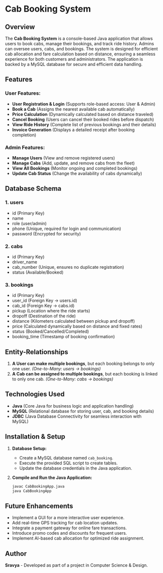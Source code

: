 # Cab Booking System

## Overview
The **Cab Booking System** is a console-based Java application that allows users to book cabs,
manage their bookings, and track ride history. Admins can oversee users, cabs, and bookings. 
The system is designed for efficient cab allocation and fare calculation based on distance, 
ensuring a seamless experience for both customers and administrators. 
The application is backed by a MySQL database for secure and efficient data handling.

## Features
### **User Features:**
- **User Registration & Login** (Supports role-based access: User & Admin)
- **Book a Cab** (Assigns the nearest available cab automatically)
- **Price Calculation** (Dynamically calculated based on distance traveled)
- **Cancel Booking** (Users can cancel their booked rides before dispatch)
- **View Ride History** (Complete list of previous bookings and their details)
- **Invoice Generation** (Displays a detailed receipt after booking completion)

### **Admin Features:**
- **Manage Users** (View and remove registered users)
- **Manage Cabs** (Add, update, and remove cabs from the fleet)
- **View All Bookings** (Monitor ongoing and completed bookings)
- **Update Cab Status** (Change the availability of cabs dynamically)

## Database Schema

### 1. users
- id (Primary Key)
- name
- role (user/admin)
- phone (Unique, required for login and communication)
- password (Encrypted for security)

### 2. cabs
- id (Primary Key)
- driver_name
- cab_number (Unique, ensures no duplicate registration)
- status (Available/Booked)

### 3. bookings
- id (Primary Key)
- user_id (Foreign Key → users.id)
- cab_id (Foreign Key → cabs.id)
- pickup (Location where the ride starts)
- dropoff (Destination of the ride)
- distance (Kilometers calculated between pickup and dropoff)
- price (Calculated dynamically based on distance and fixed rates)
- status (Booked/Cancelled/Completed)
- booking_time (Timestamp of booking confirmation)

## Entity-Relationships
1. **A User can make multiple bookings**, but each booking belongs to only one user. *(One-to-Many: users → bookings)*
2. **A Cab can be assigned to multiple bookings**, but each booking is linked to only one cab. *(One-to-Many: cabs → bookings)*

## Technologies Used
- **Java** (Core Java for business logic and application handling)
- **MySQL** (Relational database for storing user, cab, and booking details)
- **JDBC** (Java Database Connectivity for seamless interaction with MySQL)

## Installation & Setup
1. **Database Setup:**
   - Create a MySQL database named `cab_booking`.
   - Execute the provided SQL script to create tables.
   - Update the database credentials in the Java application.

2. **Compile and Run the Java Application:**
   ```sh
   javac CabBookingApp.java
   java CabBookingApp
   ```

## Future Enhancements
- Implement a GUI for a more interactive user experience.
- Add real-time GPS tracking for cab location updates.
- Integrate a payment gateway for online fare transactions.
- Introduce promo codes and discounts for frequent users.
- Implement AI-based cab allocation for optimized ride assignment.

## Author
**Sravya** - Developed as part of a project in Computer Science & Design.

